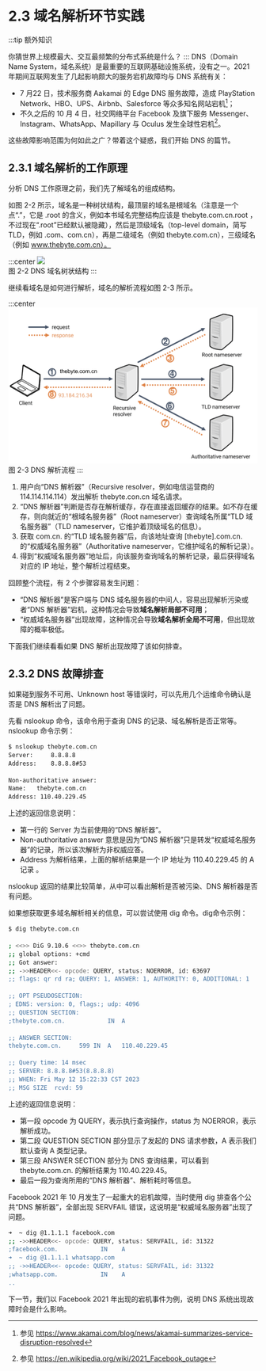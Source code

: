 # 2.3 域名解析环节实践

:::tip 额外知识

你猜世界上规模最大、交互最频繁的分布式系统是什么？
:::
DNS（Domain Name System，域名系统）是最重要的互联网基础设施系统，没有之一。2021 年期间互联网发生了几起影响颇大的服务宕机故障均与 DNS 系统有关：
- 7 月22 日，技术服务商 Aakamai 的 Edge DNS 服务故障，造成 PlayStation Network、HBO、UPS、Airbnb、Salesforce 等众多知名网站宕机[^1]；
- 不久之后的 10 月 4 日，社交网络平台 Facebook 及旗下服务 Messenger、Instagram、WhatsApp、Mapillary 与 Oculus 发生全球性宕机[^2]。

这些故障影响范围为何如此之广？带着这个疑惑，我们开始 DNS 的篇节。

## 2.3.1 域名解析的工作原理

分析 DNS 工作原理之前，我们先了解域名的组成结构。

如图 2-2 所示，域名是一种树状结构，最顶层的域名是根域名（注意是一个点“.”，它是 .root 的含义，例如本书域名完整结构应该是 thebyte.com.cn.root ，不过现在“.root”已经默认被隐藏），然后是顶级域名（top-level domain，简写 TLD，例如 .com、com.cn），再是二级域名（例如 thebyte.com.cn），三级域名（例如 www.thebyte.com.cn）。

:::center
  ![](../assets/dns-tree.webp)<br/>
  图 2-2 DNS 域名树状结构
:::

继续看域名是如何进行解析，域名的解析流程如图 2-3 所示。

:::center
  ![](../assets/dns-example.png)<br/>
  图 2-3 DNS 解析流程
:::

1. 用户向“DNS 解析器”（Recursive resolver，例如电信运营商的 114.114.114.114）发出解析 thebyte.con.cn 域名请求。
2. “DNS 解析器”判断是否存在解析缓存，存在直接返回缓存的结果。如不存在缓存，则向就近的“根域名服务器”（Root nameserver）查询域名所属“TLD 域名服务器”（TLD nameserver，它维护着顶级域名的信息）。
3. 获取 com.cn. 的“TLD 域名服务器”后，向该地址查询 [thebyte].com.cn. 的“权威域名服务器”（Authoritative nameserver，它维护域名的解析记录）。
4. 得到“权威域名服务器”地址后，向该服务查询域名的解析记录，最后获得域名对应的 IP 地址，整个解析过程结束。 

回顾整个流程，有 2 个步骤容易发生问题：
- “DNS 解析器”是客户端与 DNS 域名服务器的中间人，容易出现解析污染或者“DNS 解析器”宕机，这种情况会导致**域名解析局部不可用**；
- “权威域名服务器”出现故障，这种情况会导致**域名解析全局不可用**，但出现故障的概率极低。

下面我们继续看看如果 DNS 解析出现故障了该如何排查。

## 2.3.2 DNS 故障排查

如果碰到服务不可用、Unknown host 等错误时，可以先用几个运维命令确认是否是 DNS 解析出了问题。

先看 nslookup 命令，该命令用于查询 DNS 的记录、域名解析是否正常等。nslookup 命令示例：
```bash
$ nslookup thebyte.com.cn        
Server:		8.8.8.8
Address:	8.8.8.8#53

Non-authoritative answer:
Name:	thebyte.com.cn
Address: 110.40.229.45
```
上述的返回信息说明：

- 第一行的 Server 为当前使用的“DNS 解析器”。
- Non-authoritative answer 意思是因为“DNS 解析器”只是转发“权威域名服务器”的记录，所以该次解析为非权威应答。
- Address 为解析结果，上面的解析结果是一个 IP 地址为 110.40.229.45 的 A 记录 。

nslookup 返回的结果比较简单，从中可以看出解析是否被污染、DNS 解析器是否有问题。

如果想获取更多域名解析相关的信息，可以尝试使用 dig 命令。dig命令示例：
```bash
$ dig thebyte.com.cn

; <<>> DiG 9.10.6 <<>> thebyte.com.cn
;; global options: +cmd
;; Got answer:
;; ->>HEADER<<- opcode: QUERY, status: NOERROR, id: 63697
;; flags: qr rd ra; QUERY: 1, ANSWER: 1, AUTHORITY: 0, ADDITIONAL: 1

;; OPT PSEUDOSECTION:
; EDNS: version: 0, flags:; udp: 4096
;; QUESTION SECTION:
;thebyte.com.cn.			IN	A

;; ANSWER SECTION:
thebyte.com.cn.		599	IN	A	110.40.229.45

;; Query time: 14 msec
;; SERVER: 8.8.8.8#53(8.8.8.8)
;; WHEN: Fri May 12 15:22:33 CST 2023
;; MSG SIZE  rcvd: 59
```

上述的返回信息说明：
- 第一段 opcode 为 QUERY，表示执行查询操作，status 为 NOERROR，表示解析成功。
- 第二段 QUESTION SECTION 部分显示了发起的 DNS 请求参数，A 表示我们默认查询 A 类型记录。
- 第三段 ANSWER SECTION 部分为 DNS 查询结果，可以看到 thebyte.com.cn. 的解析结果为 110.40.229.45。
- 最后一段为查询所用的“DNS 解析器”、解析耗时等信息。

Facebook 2021 年 10 月发生了一起重大的宕机故障，当时使用 dig 排查各个公共“DNS 解析器”，全部出现 SERVFAIL 错误，这说明是“权威域名服务器”出现了问题。

```bash
➜  ~ dig @1.1.1.1 facebook.com
;; ->>HEADER<<- opcode: QUERY, status: SERVFAIL, id: 31322
;facebook.com.            IN    A
➜  ~ dig @1.1.1.1 whatsapp.com
;; ->>HEADER<<- opcode: QUERY, status: SERVFAIL, id: 31322
;whatsapp.com.            IN    A
..
```

下一节，我们以 Facebook 2021 年出现的宕机事件为例，说明 DNS 系统出现故障时会是什么影响。

[^1]: 参见 https://www.akamai.com/blog/news/akamai-summarizes-service-disruption-resolved
[^2]: 参见 https://en.wikipedia.org/wiki/2021_Facebook_outage

